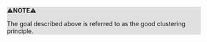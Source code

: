 <div style="margin:2em; background-color: #e0e0e0;">

<strong>⚠️NOTE️️️⚠️</strong>

The goal described above is referred to as the good clustering principle.
</div>

